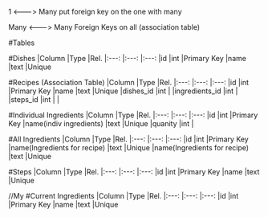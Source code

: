 
1 <---> Many 
put foreign key on the one with many

Many <---> Many 
Foreign Keys on all (association table)




#Tables

#Dishes
|Column         |Type           |Rel.
|:---:          |:---:          |:---:
|id             |int            |Primary Key
|name           |text           |Unique


#Recipes
(Association Table)
|Column         |Type           |Rel.
|:---:          |:---:          |:---:
|id             |int            |Primary Key
|name           |text           |Unique
|dishes_id      |int            |
|ingredients_id |int            |
|steps_id       |int            |
|


#Individual Ingredients
|Column                 |Type           |Rel.
|:---:                  |:---:          |:---:
|id                     |int            |Primary Key
|name(indiv ingredients)          |text           |Unique
|quanity                |int            |



#All Ingredients
|Column         |Type           |Rel.
|:---:          |:---:          |:---:
|id             |int            |Primary Key
|name(Ingredients for recipe)          |text           |Unique
|name(Ingredients for recipe)          |text           |Unique



#Steps
|Column         |Type           |Rel.
|:---:          |:---:          |:---:
|id             |int            |Primary Key
|name           |text           |Unique












//My 
#Current Ingredients
|Column         |Type           |Rel.
|:---:          |:---:          |:---:
|id             |int            |Primary Key
|name           |text           |Unique
